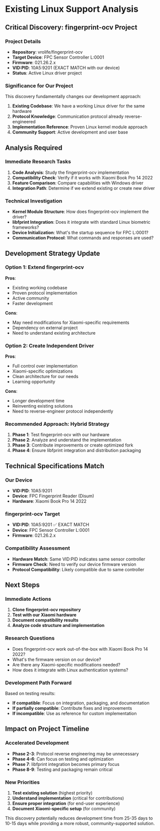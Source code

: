 # Existing Linux Support Analysis

## Critical Discovery: fingerprint-ocv Project

### Project Details
- **Repository**: vrolife/fingerprint-ocv
- **Target Device**: FPC Sensor Controller L:0001
- **Firmware**: 021.26.2.x
- **VID:PID**: 10A5:9201 (EXACT MATCH with our device)
- **Status**: Active Linux driver project

### Significance for Our Project
This discovery fundamentally changes our development approach:

1. **Existing Codebase**: We have a working Linux driver for the same hardware
2. **Protocol Knowledge**: Communication protocol already reverse-engineered
3. **Implementation Reference**: Proven Linux kernel module approach
4. **Community Support**: Active development and user base

## Analysis Required

### Immediate Research Tasks
1. **Code Analysis**: Study the fingerprint-ocv implementation
2. **Compatibility Check**: Verify if it works with Xiaomi Book Pro 14 2022
3. **Feature Comparison**: Compare capabilities with Windows driver
4. **Integration Path**: Determine if we extend existing or create new driver

### Technical Investigation
- **Kernel Module Structure**: How does fingerprint-ocv implement the driver?
- **libfprint Integration**: Does it integrate with standard Linux biometric frameworks?
- **Device Initialization**: What's the startup sequence for FPC L:0001?
- **Communication Protocol**: What commands and responses are used?

## Development Strategy Update

### Option 1: Extend fingerprint-ocv
**Pros**:
- Existing working codebase
- Proven protocol implementation
- Active community
- Faster development

**Cons**:
- May need modifications for Xiaomi-specific requirements
- Dependency on external project
- Need to understand existing architecture

### Option 2: Create Independent Driver
**Pros**:
- Full control over implementation
- Xiaomi-specific optimizations
- Clean architecture for our needs
- Learning opportunity

**Cons**:
- Longer development time
- Reinventing existing solutions
- Need to reverse-engineer protocol independently

### Recommended Approach: Hybrid Strategy
1. **Phase 1**: Test fingerprint-ocv with our hardware
2. **Phase 2**: Analyze and understand the implementation
3. **Phase 3**: Contribute improvements or create optimized fork
4. **Phase 4**: Ensure libfprint integration and distribution packaging

## Technical Specifications Match

### Our Device
- **VID:PID**: 10A5:9201
- **Device**: FPC Fingerprint Reader (Disum)
- **Hardware**: Xiaomi Book Pro 14 2022

### fingerprint-ocv Target
- **VID:PID**: 10A5:9201 ✅ EXACT MATCH
- **Device**: FPC Sensor Controller L:0001
- **Firmware**: 021.26.2.x

### Compatibility Assessment
- **Hardware Match**: Same VID:PID indicates same sensor controller
- **Firmware Check**: Need to verify our device firmware version
- **Protocol Compatibility**: Likely compatible due to same controller

## Next Steps

### Immediate Actions
1. **Clone fingerprint-ocv repository**
2. **Test with our Xiaomi hardware**
3. **Document compatibility results**
4. **Analyze code structure and implementation**

### Research Questions
- Does fingerprint-ocv work out-of-the-box with Xiaomi Book Pro 14 2022?
- What's the firmware version on our device?
- Are there any Xiaomi-specific modifications needed?
- How does it integrate with Linux authentication systems?

### Development Path Forward
Based on testing results:
- **If compatible**: Focus on integration, packaging, and documentation
- **If partially compatible**: Contribute fixes and improvements
- **If incompatible**: Use as reference for custom implementation

## Impact on Project Timeline

### Accelerated Development
- **Phase 2-3**: Protocol reverse engineering may be unnecessary
- **Phase 4-6**: Can focus on testing and optimization
- **Phase 7**: libfprint integration becomes primary focus
- **Phase 8-9**: Testing and packaging remain critical

### New Priorities
1. **Test existing solution** (highest priority)
2. **Understand implementation** (critical for contributions)
3. **Ensure proper integration** (for end-user experience)
4. **Document Xiaomi-specific setup** (for community)

This discovery potentially reduces development time from 25-35 days to 10-15 days while providing a more robust, community-supported solution.